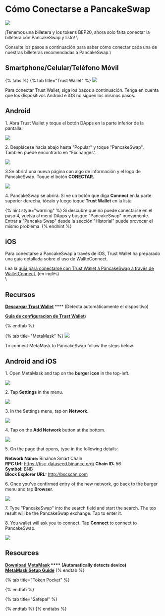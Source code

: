 # Cómo Conectarse a PancakeSwap

![](../.gitbook/assets/conectar-w.png)

¡Tenemos una billetera y los tokens BEP20, ahora solo falta conectar la billetera con PancakeSwap y listo! \


Consulte los pasos a continuación para saber cómo conectar cada una de nuestras billeteras recomendadas a PancakeSwap.\


## Smartphone/Celular/Teléfono Móvil

{% tabs %}
{% tab title="Trust Wallet" %}
![](<../.gitbook/assets/image (70).png>)

Para conectar Trust Wallet, siga los pasos a continuación. Tenga en cuenta que los dispositivos Android e iOS no siguen los mismos pasos.

## Android

1\. Abra Trust Wallet y toque el botón DApps en la parte inferior de la pantalla.

![](<../.gitbook/assets/image (98) (2).png>)

2\. Desplácese hacia abajo hasta "Popular" y toque "PancakeSwap". También puede encontrarlo en "Exchanges".

![](<../.gitbook/assets/image (138).png>)

3.Se abrirá una nueva página con algo de información y el logo de PancakeSwap. Toque el botón **CONECTAR**.

![](<../.gitbook/assets/image (114).png>)

4\. PancakeSwap se abrirá. Si ve un botón que diga **Connect** en la parte superior derecha, tócalo y luego toque **Trust Wallet** en la lista

{% hint style="warning" %}
Si descubre que no puede conectarse en el paso 4, vuelva al menú DApps y busque "PancakeSwap" nuevamente. Entrar a "Pancake Swap" desde la sección "Historial" puede provocar el mismo problema.
{% endhint %}

## iOS

Para conectarse a PancakeSwap a través de iOS, Trust Wallet ha preparado una guía detallada sobre el uso de WallteConnect.

Lea la [guía para conectarse con Trust Wallet a PancakeSwap a través de WalletConnect.](https://community.trustwallet.com/t/using-walletconnect-to-access-pancakeswap/212307) (en inglés)\
\


## **Recursos**

[**Descargar Trust Wallet**](https://trustwallet.com/) **** (Detecta automáticamente el dispositivo)[ ](https://www.binance.com/en/blog/421499824684901157/How-to-Set-Up-and-Use-Trust-Wallet-for-Binance-Smart-Chain)

[**Guia de configuracion de Trust Wallet**](https://www.binance.com/es/blog/421499824684901157/C%C3%B3mo-configurar-y-usar-Trust-Wallet-en-Binance-Smart-Chain)\

{% endtab %}

{% tab title="MetaMask" %}
![](<../.gitbook/assets/image (33) (3) (4) (5) (5).png>)

To connect MetaMask to PancakeSwap follow the steps below.

## Android and iOS

1\. Open MetaMask and tap on the **burger icon** in the top-left.

![](<../.gitbook/assets/image (24).png>)

2\. Tap **Settings** in the menu.

![](<../.gitbook/assets/image (85).png>)

3\. In the Settings menu, tap on **Network**.

![](<../.gitbook/assets/image (43).png>)

4\. Tap on the **Add Network** button at the bottom.

![](<../.gitbook/assets/image (82).png>)

5\. On the page that opens, type in the following details:

**Network Name:** Binance Smart Chain\
**RPC Url:** https://bsc-dataseed.binance.org\
**Chain ID:** 56\
**Symbol:** BNB\
**Block Explorer URL:** http://bscscan.com

6\. Once you've confirmed entry of the new network, go back to the burger menu and tap **Browser**.

![](<../.gitbook/assets/image (69).png>)

7\. Type "PancakeSwap" into the search field and start the search. The top result will be the PancakeSwap exchange. Tap to enter it.

8\. You wallet will ask you to connect. Tap **Connect** to connect to PancakeSwap.

![](<../.gitbook/assets/image (66).png>)



## Resources

****[**Download MetaMask**](https://metamask.io/download.html) **** (Automatically detects device)\
[**MetaMask Setup Guide**](https://academy.binance.com/en/articles/connecting-metamask-to-binance-smart-chain)****
{% endtab %}

{% tab title="Token Pocket" %}

{% endtab %}

{% tab title="Safepal" %}

{% endtab %}
{% endtabs %}
